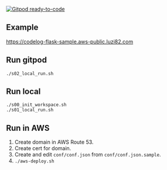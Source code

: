 [![Gitpod ready-to-code](https://img.shields.io/badge/Gitpod-ready--to--code-blue?logo=gitpod)](https://gitpod.io/#https://github.com/luzi82/codelog.flask)

## Example

https://codelog-flask-sample.aws-public.luzi82.com

## Run gitpod

```
./s02_local_run.sh
```

## Run local

```
./s00_init_workspace.sh
./s01_local_run.sh
```

## Run in AWS

1. Create domain in AWS Route 53.
1. Create cert for domain.
1. Create and edit `conf/conf.json` from `conf/conf.json.sample`.
1. `./aws-deploy.sh`
